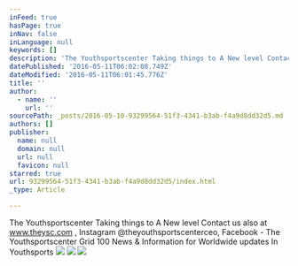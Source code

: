 ```yaml
---
inFeed: true
hasPage: true
inNav: false
inLanguage: null
keywords: []
description: 'The Youthsportscenter Taking things to A New level Contact us also at www.theysc.com , Instagram @theyouthsportscenterceo, Facebook - The Youthsportscenter Grid 100 News & Information for Worldwide updates In Youthsports'
datePublished: '2016-05-11T06:02:08.749Z'
dateModified: '2016-05-11T06:01:45.776Z'
title: ''
author:
  - name: ''
    url: ''
sourcePath: _posts/2016-05-10-93299564-51f3-4341-b3ab-f4a9d8dd32d5.md
authors: []
publisher:
  name: null
  domain: null
  url: null
  favicon: null
starred: true
url: 93299564-51f3-4341-b3ab-f4a9d8dd32d5/index.html
_type: Article

---
```

The Youthsportscenter Taking things to A New level Contact us also at www.theysc.com , Instagram @theyouthsportscenterceo, Facebook - The Youthsportscenter Grid 100 News & Information for Worldwide updates In Youthsports
![](https://the-grid-user-content.s3-us-west-2.amazonaws.com/93092d1d-5cd7-4ad7-8b08-6f1c704bd5c5.jpg)
![](https://the-grid-user-content.s3-us-west-2.amazonaws.com/2429dcfd-6a5d-4b55-9055-7442bd654fc9.jpg)
![](https://the-grid-user-content.s3-us-west-2.amazonaws.com/c34538dc-2abf-4b67-ae5c-6945aa2382fe.png)